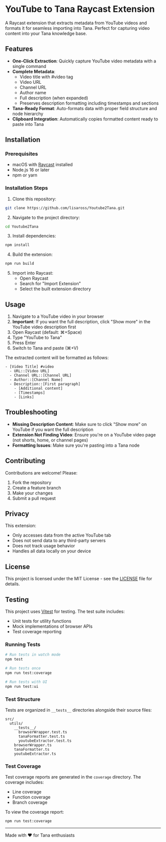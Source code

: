 # YouTube to Tana Raycast Extension

A Raycast extension that extracts metadata from YouTube videos and formats it for seamless importing into Tana. Perfect for capturing video content into your Tana knowledge base.

## Features

- **One-Click Extraction**: Quickly capture YouTube video metadata with a single command
- **Complete Metadata**: 
  - Video title with #video tag
  - Video URL
  - Channel URL
  - Author name
  - Full description (when expanded)
  - Preserves description formatting including timestamps and sections
- **Tana-Ready Format**: Auto-formats data with proper field structure and node hierarchy
- **Clipboard Integration**: Automatically copies formatted content ready to paste into Tana

## Installation

### Prerequisites

- macOS with [Raycast](https://raycast.com/) installed
- Node.js 16 or later
- npm or yarn

### Installation Steps

1. Clone this repository:
```bash
git clone https://github.com/lisaross/Youtube2Tana.git
```

2. Navigate to the project directory:
```bash
cd Youtube2Tana
```

3. Install dependencies:
```bash
npm install
```

4. Build the extension:
```bash
npm run build
```

5. Import into Raycast:
   - Open Raycast
   - Search for "Import Extension"
   - Select the built extension directory

## Usage

1. Navigate to a YouTube video in your browser
2. **Important**: If you want the full description, click "Show more" in the YouTube video description first
3. Open Raycast (default: ⌘+Space)
4. Type "YouTube to Tana" 
5. Press Enter
6. Switch to Tana and paste (⌘+V)

The extracted content will be formatted as follows:

```
- [Video Title] #video
  - URL::[Video URL]
  - Channel URL::[Channel URL]
  - Author::[Channel Name]
  - Description::[First paragraph]
    - [Additional content]
    - [Timestamps]
    - [Links]
```

## Troubleshooting

- **Missing Description Content**: Make sure to click "Show more" on YouTube if you want the full description
- **Extension Not Finding Video**: Ensure you're on a YouTube video page (not shorts, home, or channel pages)
- **Formatting Issues**: Make sure you're pasting into a Tana node

## Contributing

Contributions are welcome! Please:

1. Fork the repository
2. Create a feature branch
3. Make your changes
4. Submit a pull request

## Privacy

This extension:
- Only accesses data from the active YouTube tab
- Does not send data to any third-party servers
- Does not track usage behavior
- Handles all data locally on your device

## License

This project is licensed under the MIT License - see the [LICENSE](LICENSE) file for details.

## Testing

This project uses [Vitest](https://vitest.dev/) for testing. The test suite includes:

- Unit tests for utility functions
- Mock implementations of browser APIs
- Test coverage reporting

### Running Tests

```bash
# Run tests in watch mode
npm test

# Run tests once
npm run test:coverage

# Run tests with UI
npm run test:ui
```

### Test Structure

Tests are organized in `__tests__` directories alongside their source files:

```
src/
  utils/
    __tests__/
      browserWrapper.test.ts
      tanaFormatter.test.ts
      youtubeExtractor.test.ts
    browserWrapper.ts
    tanaFormatter.ts
    youtubeExtractor.ts
```

### Test Coverage

Test coverage reports are generated in the `coverage` directory. The coverage includes:

- Line coverage
- Function coverage
- Branch coverage

To view the coverage report:

```bash
npm run test:coverage
```

---

Made with ❤️ for Tana enthusiasts